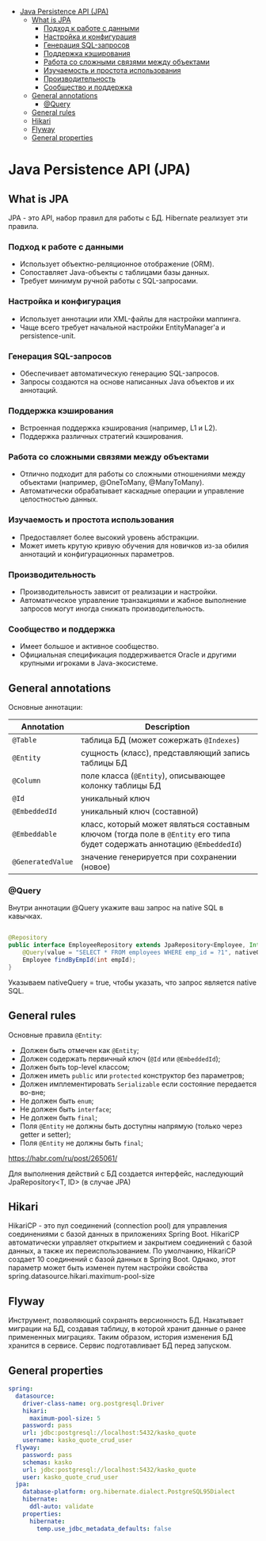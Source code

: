 <!-- TOC -->
* [Java Persistence API (JPA)](#java-persistence-api--jpa-)
  * [What is JPA](#what-is-jpa)
    * [Подход к работе с данными](#подход-к-работе-с-данными)
    * [Настройка и конфигурация](#настройка-и-конфигурация)
    * [Генерация SQL-запросов](#генерация-sql-запросов)
    * [Поддержка кэширования](#поддержка-кэширования)
    * [Работа со сложными связями между объектами](#работа-со-сложными-связями-между-объектами)
    * [Изучаемость и простота использования](#изучаемость-и-простота-использования)
    * [Производительность](#производительность)
    * [Сообщество и поддержка](#сообщество-и-поддержка)
  * [General annotations](#general-annotations)
    * [@Query](#query)
  * [General rules](#general-rules)
  * [Hikari](#hikari)
  * [Flyway](#flyway)
  * [General properties](#general-properties)
<!-- TOC -->

# Java Persistence API (JPA)

## What is JPA

JPA - это API, набор правил для работы с БД. Hibernate реализует эти правила.

### Подход к работе с данными

* Использует объектно-реляционное отображение (ORM).
* Сопоставляет Java-объекты с таблицами базы данных.
* Требует минимум ручной работы с SQL-запросами.

### Настройка и конфигурация

* Использует аннотации или XML-файлы для настройки маппинга.
* Чаще всего требует начальной настройки EntityManager'а и persistence-unit.

### Генерация SQL-запросов

* Обеспечивает автоматическую генерацию SQL-запросов.
* Запросы создаются на основе написанных Java объектов и их аннотаций.

### Поддержка кэширования

* Встроенная поддержка кэширования (например, L1 и L2).
* Поддержка различных стратегий кэширования.

### Работа со сложными связями между объектами

* Отлично подходит для работы со сложными отношениями между объектами (например, @OneToMany, @ManyToMany).
* Автоматически обрабатывает каскадные операции и управление целостностью данных.

### Изучаемость и простота использования

* Предоставляет более высокий уровень абстракции.
* Может иметь крутую кривую обучения для новичков из-за обилия аннотаций и конфигурационных параметров.

### Производительность

* Производительность зависит от реализации и настройки.
* Автоматическое управление транзакциями и жабное выполнение запросов могут иногда снижать производительность.

### Сообщество и поддержка

* Имеет большое и активное сообщество.
* Официальная спецификация поддерживается Oracle и другими крупными игроками в Java-экосистеме.

## General annotations

Основные аннотации:

| Annotation        | Description                                                                                                              |
|-------------------|--------------------------------------------------------------------------------------------------------------------------|
| `@Table`          | таблица БД (может сожержать `@Indexes`)                                                                                  |
| `@Entity`         | сущность (класс), представляющий запись таблицы БД                                                                       |
| `@Column`         | поле класса (`@Entity`), описывающее колонку таблицы БД                                                                  |
| `@Id`             | уникальный ключ                                                                                                          |
| `@EmbeddedId`     | уникальный ключ (составной)                                                                                              |
| `@Embeddable`     | класс, который может являться составным ключом (тогда поле в `@Entity` его типа будет содержать аннотацию `@EmbeddedId`) |
| `@GeneratedValue` | значение генерируется при сохранении (новое)                                                                             |

### @Query

Внутри аннотации @Query укажите ваш запрос на native SQL в кавычках.

```java

@Repository
public interface EmployeeRepository extends JpaRepository<Employee, Integer> {
    @Query(value = "SELECT * FROM employees WHERE emp_id = ?1", nativeQuery = true)
    Employee findByEmpId(int empId);
}
```

Указываем nativeQuery = true, чтобы указать, что запрос является native SQL.

## General rules

Основные правила `@Entity`:

- Должен быть отмечен как `@Entity`;
- Должен содержать первичный ключ (`@Id` или  `@EmbeddedId`);
- Должен быть top-level классом;
- Должен иметь `public` или `protected` конструктор без параметров;
- Должен имплементировать `Serializable` если состояние передается во-вне;
- Не должен быть `enum`;
- Не должен быть `interface`;
- Не должен быть `final`;
- Поля `@Entity` не должны быть доступны напрямую (только через getter и setter);
- Поля `@Entity` не должны быть `final`;

https://habr.com/ru/post/265061/

Для выполнения действий с БД создается интерфейс, наследующий JpaRepository<T, ID> (в случае JPA)

## Hikari

HikariCP - это пул соединений (connection pool) для управления соединениями с базой данных в приложениях Spring Boot.
HikariCP автоматически управляет открытием и закрытием соединений с базой данных, а также их переиспользованием. По
умолчанию, HikariCP создает 10 соединений с базой данных в Spring Boot. Однако, этот параметр может быть изменен путем
настройки свойства spring.datasource.hikari.maximum-pool-size

## Flyway

Инструмент, позволяющий сохранять версионность БД. Накатывает миграции на БД, создавая таблицу, в которой хранит данные
о ранее примененных миграциях. Таким образом, история изменения БД хранится в сервисе. Сервис подготавливает БД перед
запуском.

## General properties

```yaml
spring:
  datasource:
    driver-class-name: org.postgresql.Driver
    hikari:
      maximum-pool-size: 5
    password: pass
    url: jdbc:postgresql://localhost:5432/kasko_quote
    username: kasko_quote_crud_user
  flyway:
    password: pass
    schemas: kasko
    url: jdbc:postgresql://localhost:5432/kasko_quote
    user: kasko_quote_crud_user
  jpa:
    database-platform: org.hibernate.dialect.PostgreSQL95Dialect
    hibernate:
      ddl-auto: validate
    properties:
      hibernate:
        temp.use_jdbc_metadata_defaults: false
```